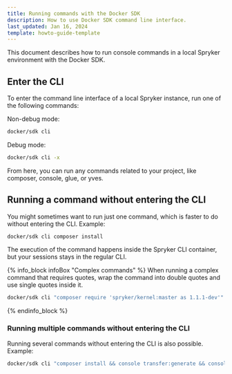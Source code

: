 ```yaml
---
title: Running commands with the Docker SDK
description: How to use Docker SDK command line interface.
last_updated: Jan 16, 2024
template: howto-guide-template
---
```


This document describes how to run console commands in a local Spryker environment with the Docker SDK.

## Enter the CLI

To enter the command line interface of a local Spryker instance, run one of the following commands:

Non-debug mode:
```bash
docker/sdk cli
```

Debug mode:
```bash
docker/sdk cli -x
```

From here, you can run any commands related to your project, like composer, console, glue, or yves.

## Running a command without entering the CLI

You might sometimes want to run just one command, which is faster to do without entering the CLI. Example:
```bach
docker/sdk cli composer install
```

The execution of the command happens inside the Spryker CLI container, but your sessions stays in the regular CLI.

{% info_block infoBox "Complex commands" %}
When running a complex command that requires quotes, wrap the command into double quotes and use single quotes inside it.
```bash
docker/sdk cli "composer require 'spryker/kernel:master as 1.1.1-dev'"
```
{% endinfo_block %}

### Running multiple commands without entering the CLI

Running several commands without entering the CLI is also possible. Example:

```bash
docker/sdk cli "composer install && console transfer:generate && console propel:install"
```


































```
